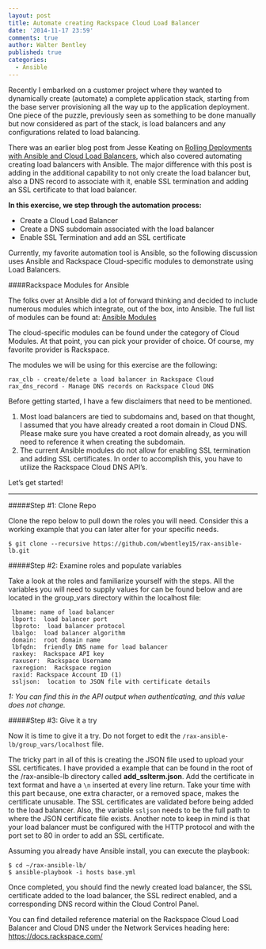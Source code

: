 ```yaml
---
layout: post
title: Automate creating Rackspace Cloud Load Balancer
date: '2014-11-17 23:59'
comments: true
author: Walter Bentley
published: true
categories:
  - Ansible
---
```


Recently I embarked on a customer project where they wanted to dynamically create (automate) a complete application stack, starting from the base server provisioning all the way up to the application deployment.  One piece of the puzzle, previously seen as something to be done manually but now considered as part of the stack, is load balancers and any configurations related to load balancing.  

There was an earlier blog post from Jesse Keating on [Rolling Deployments with Ansible and Cloud Load Balancers](https://developer.rackspace.com/blog/rolling-deployments-with-ansible-and-cloud-load-balancers/), which also covered automating creating load balancers with Ansible.  The major difference with this post is adding in the additional capability to not only create the load balancer but, also a DNS record to associate with it, enable SSL termination and adding an SSL certificate to that load balancer.

<!-- more -->
**In this exercise, we step through the automation process:**
   * Create a Cloud Load Balancer
   * Create a DNS subdomain associated with the load balancer
   * Enable SSL Termination and add an SSL certificate


Currently, my favorite automation tool is Ansible, so the following discussion uses Ansible and Rackspace Cloud-specific modules to demonstrate using Load Balancers.

####Rackspace Modules for Ansible

The folks over at Ansible did a lot of forward thinking and decided to include numerous modules which integrate, out of the box, into Ansible.  The full list of modules can be found at:  [Ansible Modules](http://docs.ansible.com/modules_by_category.html)

The cloud-specific modules can be found under the category of Cloud Modules.  At that point, you can pick your provider of choice.  Of course, my favorite provider is Rackspace.

The modules we will be using for this exercise are the following:


	rax_clb - create/delete a load balancer in Rackspace Cloud
	rax_dns_record - Manage DNS records on Rackspace Cloud DNS

Before getting started, I have a few disclaimers that need to be mentioned.


  1. Most load balancers are tied to subdomains and, based on that thought, I assumed that you have already created a root domain in Cloud DNS.  Please make sure you have created a root domain already, as you will need to reference it when creating the subdomain.
  2. The current Ansible modules do not allow for enabling SSL termination and adding SSL certificates.  In order to accomplish this, you have to utilize the Rackspace Cloud DNS API’s.


Let’s get started!

---
#####Step #1: Clone Repo

Clone the repo below to pull down the roles you will need.  Consider this a working example that you can later alter for your specific needs.

	$ git clone --recursive https://github.com/wbentley15/rax-ansible-lb.git

#####Step #2: Examine roles and populate variables


Take a look at the roles and familiarize yourself with the steps.  All the variables you will need to supply values for can be found below and are located in the group_vars directory within the localhost file:

     lbname: name of load balancer
     lbport:  load balancer port
     lbproto:  load balancer protocol
     lbalgo:  load balancer algorithm
     domain:  root domain name
     lbfqdn:  friendly DNS name for load balancer
     raxkey:  Rackspace API key
     raxuser:  Rackspace Username
     raxregion:  Rackspace region
     raxid: Rackspace Account ID (1)
     ssljson:  location to JSON file with certificate details

*1: You can find this in the API output when authenticating, and this value does not change.*

#####Step #3: Give it a try


Now it is time to give it a try.  Do not forget to edit the `/rax-ansible-lb/group_vars/localhost` file.  

The tricky part in all of this is creating the JSON file used to upload your SSL certificates.  I have provided a example that can be found in the root of the /rax-ansible-lb directory called **add_sslterm.json**.  Add the certificate in text format and have a `\n` inserted at every line return.  Take your time with this part because, one extra character, or a removed space, makes the certificate unusable.  The SSL certificates are validated before being added to the load balancer.  Also, the variable `ssljson` needs to be the full path to where the JSON certificate file exists.  Another note to keep in mind is that your load balancer must be configured with the HTTP protocol and with the port set to 80 in order to add an SSL certificate.

Assuming you already have Ansible install, you can execute the playbook:

	$ cd ~/rax-ansible-lb/
	$ ansible-playbook -i hosts base.yml

Once completed, you should find the newly created load balancer, the SSL certificate added to the load balancer, the SSL redirect enabled, and a corresponding DNS record within the Cloud Control Panel.

You can find detailed reference material on the Rackspace Cloud Load Balancer and Cloud DNS under the Network Services heading here:  https://docs.rackspace.com/
